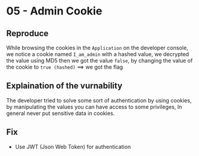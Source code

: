 # 05 - Admin Cookie

## Reproduce

While browsing the cookies in the `Application` on the developer console, we notice a cookie named `I_am_admin` with a hashed value, we decrypted the value using MD5  then we got the value `false`, by changing the value of the cookie to `true (hashed)` ==> we got the flag


## Explaination of the vurnability

The developer tried to solve some sort of authentication by using cookies, by manipulating the values you can have access to some privileges, In general never put sensitive data in cookies.


## Fix 

- Use JWT (Json Web Token) for authentication
